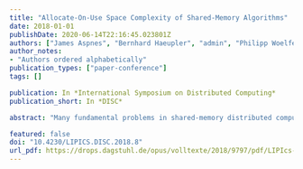```yaml
---
title: "Allocate-On-Use Space Complexity of Shared-Memory Algorithms"
date: 2018-01-01
publishDate: 2020-06-14T22:16:45.023801Z
authors: ["James Aspnes", "Bernhard Haeupler", "admin", "Philipp Woelfel"]
author_notes:
- "Authors ordered alphabetically"
publication_types: ["paper-conference"]
tags: []

publication: In *International Symposium on Distributed Computing*
publication_short: In *DISC*

abstract: "Many fundamental problems in shared-memory distributed computing, including mutual exclusion [8], consensus [18], and implementations of many sequential objects [14], are known to require linear space in the worst case. However, these lower bounds all work by constructing particular executions for any given algorithm that may be both very long and very improbable. The significance of these bounds is justified by an assumption that any space that is used in some execution must be allocated for all executions. This assumption is not consistent with the storage allocation mechanisms of actual practical systems."

featured: false
doi: "10.4230/LIPICS.DISC.2018.8"
url_pdf: https://drops.dagstuhl.de/opus/volltexte/2018/9797/pdf/LIPIcs-DISC-2018-8.pdf
---
```


